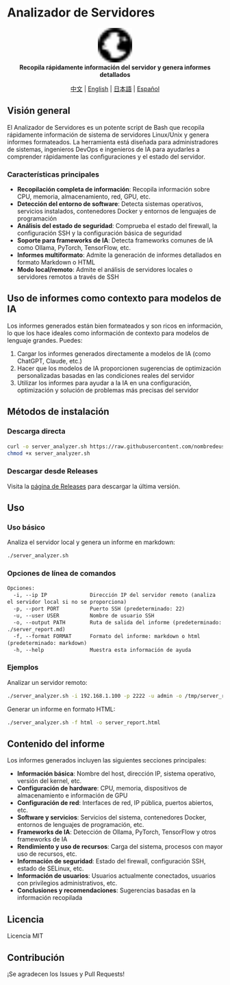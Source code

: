 # Analizador de Servidores

<div align="center">
<img src="https://raw.githubusercontent.com/iconic/open-iconic/master/svg/globe.svg" width="80" height="80">
<br>
<strong>Recopila rápidamente información del servidor y genera informes detallados</strong>
</div>

<p align="center">
  <a href="README.md">中文</a> |
  <a href="README_EN.md">English</a> |
  <a href="README_JA.md">日本語</a> |
  <a href="README_ES.md">Español</a>
</p>

## Visión general

El Analizador de Servidores es un potente script de Bash que recopila rápidamente información de sistema de servidores Linux/Unix y genera informes formateados. La herramienta está diseñada para administradores de sistemas, ingenieros DevOps e ingenieros de IA para ayudarles a comprender rápidamente las configuraciones y el estado del servidor.

### Características principales

- **Recopilación completa de información**: Recopila información sobre CPU, memoria, almacenamiento, red, GPU, etc.
- **Detección del entorno de software**: Detecta sistemas operativos, servicios instalados, contenedores Docker y entornos de lenguajes de programación
- **Análisis del estado de seguridad**: Comprueba el estado del firewall, la configuración SSH y la configuración básica de seguridad
- **Soporte para frameworks de IA**: Detecta frameworks comunes de IA como Ollama, PyTorch, TensorFlow, etc.
- **Informes multiformato**: Admite la generación de informes detallados en formato Markdown o HTML
- **Modo local/remoto**: Admite el análisis de servidores locales o servidores remotos a través de SSH

## Uso de informes como contexto para modelos de IA

Los informes generados están bien formateados y son ricos en información, lo que los hace ideales como información de contexto para modelos de lenguaje grandes. Puedes:

1. Cargar los informes generados directamente a modelos de IA (como ChatGPT, Claude, etc.)
2. Hacer que los modelos de IA proporcionen sugerencias de optimización personalizadas basadas en las condiciones reales del servidor
3. Utilizar los informes para ayudar a la IA en una configuración, optimización y solución de problemas más precisas del servidor

## Métodos de instalación

### Descarga directa

```bash
curl -o server_analyzer.sh https://raw.githubusercontent.com/nombredeusuario/server-analyzer/main/server_analyzer.sh
chmod +x server_analyzer.sh
```

### Descargar desde Releases

Visita la [página de Releases](https://github.com/nombredeusuario/server-analyzer/releases) para descargar la última versión.

## Uso

### Uso básico

Analiza el servidor local y genera un informe en markdown:

```bash
./server_analyzer.sh
```

### Opciones de línea de comandos

```
Opciones:
  -i, --ip IP              Dirección IP del servidor remoto (analiza el servidor local si no se proporciona)
  -p, --port PORT          Puerto SSH (predeterminado: 22)
  -u, --user USER          Nombre de usuario SSH
  -o, --output PATH        Ruta de salida del informe (predeterminado: ./server_report.md)
  -f, --format FORMAT      Formato del informe: markdown o html (predeterminado: markdown)
  -h, --help               Muestra esta información de ayuda
```

### Ejemplos

Analizar un servidor remoto:

```bash
./server_analyzer.sh -i 192.168.1.100 -p 2222 -u admin -o /tmp/server_report.md
```

Generar un informe en formato HTML:

```bash
./server_analyzer.sh -f html -o server_report.html
```

## Contenido del informe

Los informes generados incluyen las siguientes secciones principales:

- **Información básica**: Nombre del host, dirección IP, sistema operativo, versión del kernel, etc.
- **Configuración de hardware**: CPU, memoria, dispositivos de almacenamiento e información de GPU
- **Configuración de red**: Interfaces de red, IP pública, puertos abiertos, etc.
- **Software y servicios**: Servicios del sistema, contenedores Docker, entornos de lenguajes de programación, etc.
- **Frameworks de IA**: Detección de Ollama, PyTorch, TensorFlow y otros frameworks de IA
- **Rendimiento y uso de recursos**: Carga del sistema, procesos con mayor uso de recursos, etc.
- **Información de seguridad**: Estado del firewall, configuración SSH, estado de SELinux, etc.
- **Información de usuarios**: Usuarios actualmente conectados, usuarios con privilegios administrativos, etc.
- **Conclusiones y recomendaciones**: Sugerencias basadas en la información recopilada

## Licencia

Licencia MIT

## Contribución

¡Se agradecen los Issues y Pull Requests!
